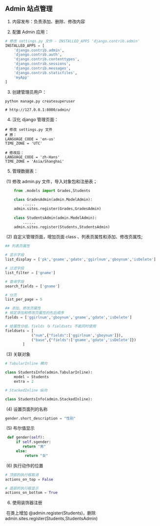 ## Admin 站点管理

1) 内容发布：负责添加、删除、修改内容

2) 配置 Admin 应用： 	

```python
# 修改 settings.py 文件 - INSTALLED_APPS 'django.contrib.admin'
INSTALLED_APPS = [
    'django.contrib.admin',
    'django.contrib.auth',
    'django.contrib.contenttypes',
    'django.contrib.sessions',
    'django.contrib.messages',
    'django.contrib.staticfiles',
    'myApp'
]
```

3) 创建管理员用户：

```
python manage.py createsuperuser

# http://127.0.0.1:8000/admin/
```

4) 汉化 django 管理页面：

```
# 修改 settings.py 文件
# 原：
LANGUAGE_CODE = 'en-us'
TIME_ZONE = 'UTC'

# 修改后：
LANGUAGE_CODE = 'zh-Hans'
TIME_ZONE = 'Asia/Shanghai'
```

5) 管理数据表：

​	(1) 修改 admin.py 文件，导入对象包和注册表；

```python
	from .models import Grades,Students
	
	class GradesAdmin(admin.ModelAdmin):
		......
	admin.sites.register(Grades,GradesAdmin)
	
	class StudentsAdmin(admin.ModelAdmin):
		......
	admin.sites.register(Students,StudentsAdmin)
```

​	(2) 自定义管理页面，增加页面 class 、列表页属性和添加、修改页属性;

```python
## 列表页属性

# 显示字段
list_display = ['pk','gname','gdate','ggirlnum','gboynum','isDelete']

# 过滤字段
list_filter = ['gname']

# 查询字段
search_fields = ['gname']

# 分页
list_per_page = 5

## 添加、修改页属性
# 规定添加和修改页属性的先后顺序
fields = ['ggirlnum','gboynum','gname','gdate','isDelete']

# 给属性分组，fields 与 fieldsets 不能同时使用   
fieldsets = [
            ("num",{"fields":['ggirlnum','gboynum']}),
            ("base",{"fields":['gname','gdate','isDelete']})
        ]
```

​	(3) 关联对象

```python
# TabularInline 横向

class StudentsInfo(admin.TabularInline):
    model = Students
    extra = 2

# StackedInline 纵向

class StudentsInfo(admin.StackedInline):
```

​	(4) 设置页面列的名称

```python
gender.short_description = "性别"
```

​	(5) 布尔值显示

```python
 def gender(self):
     if self.sgender:
     	return "男"
     else:
    	 return "女"
```

​	(6) 执行动作的位置

```python
# 顶部的执行框取消
actions_on_top = False

# 底部的执行框显示
actions_on_bottom = True
```

6) 使用装饰器注册

​	在类上增加 @admin.register(Students)，删除 admin.sites.register(Students,StudentsAdmin)

